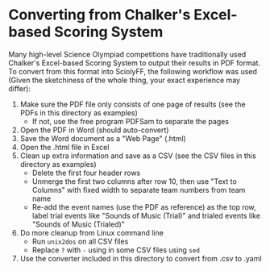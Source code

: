 # Converting from Chalker's Excel-based Scoring System

Many high-level Science Olympiad competitions have traditionally used Chalker's
Excel-based Scoring System to output their results in PDF format. To convert
from this format into SciolyFF, the following workflow was used (Given the
sketchiness of the whole thing, your exact experience may differ):

1. Make sure the PDF file only consists of one page of results (see the PDFs in
   this directory as examples)
   - If not, use the free program PDFSam to separate the pages
2. Open the PDF in Word (should auto-convert)
3. Save the Word document as a "Web Page" (.html)
4. Open the .html file in Excel
5. Clean up extra information and save as a CSV (see the CSV files in this
   directory as examples)
   - Delete the first four header rows
   - Unmerge the first two columns after row 10, then use "Text to Columns" with
     fixed width to separate team numbers from team name
   - Re-add the event names (use the PDF as reference) as the top row, label
     trial events like "Sounds of Music (Trial)" and trialed events like "Sounds
     of Music (Trialed)"
6. Do more cleanup from Linux command line
   - Run `unix2dos` on all CSV files
   - Replace `?` with `-` using in some CSV files using `sed`
7. Use the converter included in this directory to convert from .csv to .yaml
